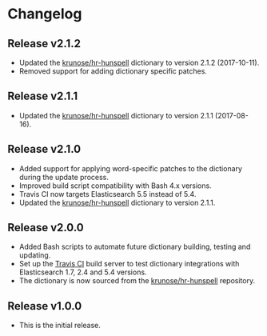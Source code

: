# Changelog

## Release v2.1.2

* Updated the [krunose/hr-hunspell](https://github.com/krunose/hr-hunspell/blob/master/izmjene-u-rje%C4%8Dniku.md) dictionary to version 2.1.2 (2017-10-11).
* Removed support for adding dictionary specific patches.

## Release v2.1.1

* Updated the [krunose/hr-hunspell](https://github.com/krunose/hr-hunspell/blob/master/izmjene-u-rje%C4%8Dniku.md) dictionary to version 2.1.1 (2017-08-16).

## Release v2.1.0

* Added support for applying word-specific patches to the dictionary during the update process.
* Improved build script compatibility with Bash 4.x versions.
* Travis CI now targets Elasticsearch 5.5 instead of 5.4.
* Updated the [krunose/hr-hunspell](https://github.com/krunose/hr-hunspell/blob/master/izmjene-u-rje%C4%8Dniku.md) dictionary to version 2.1.1.

## Release v2.0.0

* Added Bash scripts to automate future dictionary building, testing and updating.
* Set up the [Travis CI](https://travis-ci.org/) build server to test dictionary integrations with Elasticsearch 1.7, 2.4 and 5.4 versions.
* The dictionary is now sourced from the [krunose/hr-hunspell](https://github.com/krunose/hr-hunspell) repository.

## Release v1.0.0

* This is the initial release.
